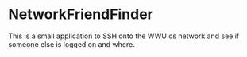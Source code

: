 NetworkFriendFinder
===================

This is a small application to SSH onto the WWU cs network and see if someone else is logged on and where.  
